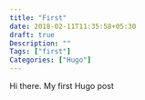 ```yaml
---
title: "First"
date: 2018-02-11T11:35:58+05:30
draft: true
Description: ""
Tags: ["first"]
Categories: ["Hugo"]
---
```


Hi there. My first Hugo post